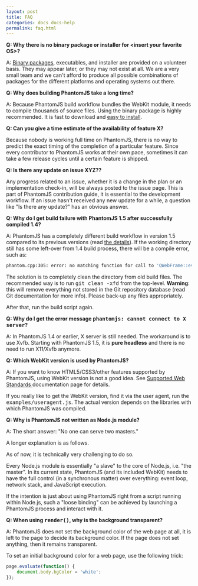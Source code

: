 ```yaml
---
layout: post
title: FAQ
categories: docs docs-help
permalink: faq.html
---
```


**Q: Why there is no binary package or installer for &lt;insert your
favorite OS&gt;?**

A: [Binary packages](download.html), executables, and installer are provided on a volunteer basis.
They may appear later, or they may not exist at all. We are a very small team and we
can't afford to produce all possible combinations of packages for the different
platforms and operating systems out there.

**Q: Why does building PhantomJS take a long time?**

A: Because PhantomJS build workflow bundles the WebKit module, it needs to compile
thousands of source files. Using the binary package is highly recommended.
It is fast to download and [easy to install](download.html).

**Q: Can you give a time estimate of the availability of feature X?**

Because nobody is working full time on PhantomJS, there is no way to
predict the exact timing of the completion of a particular feature.
Since every contributor to PhantomJS works at their own pace, sometimes it can
take a few release cycles until a certain feature is shipped.

**Q: Is there any update on issue XYZ??**

Any progress related to an issue, whether it is a change in the plan
or an implementation check-in, will be always posted to the issue
page. This is part of PhantomJS contribution guide, it is essential to
the development workflow. If an issue hasn't received any new update
for a while, a question like "Is there any update?" has an obvious
answer.

**Q: Why do I get build failure with PhantomJS 1.5 after successfully
compiled 1.4?**

A: PhantomJS has a completely different build workflow in version 1.5 compared to
its previous versions (read [the details](http://ariya.ofilabs.com/2012/03/the-evolution-of-phantomjs-build-workflow.html)). If the working directory still has some left-over
from 1.4 build process, there will be a compile error, such as:

```bash
phantom.cpp:305: error: no matching function for call to 'QWebFrame::evaluateJavaScript(QString, QString)
```

The solution is to completely clean the directory from old build files. The
recommended way is to run <tt>git clean -xfd</tt> from the top-level.
**Warning**: this will remove everything not stored in the Git
repository database (read Git documentation for more info). Please back-up any files
appropriately.

After that, run the build script again.

**Q: Why do I get the error message <tt>phantomjs: cannot connect to X
server</tt>?**

A: In PhantomJS 1.4 or earlier, X server is still needed. The workaround is to use Xvfb.
Starting with PhantomJS 1.5, it is **pure headless** and there is no need to
run X11/Xvfb anymore.

**Q: Which WebKit version is used by PhantomJS?**

A: If you want to know HTML5/CSS3/other features supported by PhantomJS, using
WebKit version is not a good idea. See [Supported Web Standards ](http://phantomjs.org/supported-web-standards.html) documentation page for details.

If you really like to get the WebKit version, find it via the user agent, run the
<tt>examples/useragent.js</tt>. The actual version depends on the libraries with
which PhantomJS was compiled.

**Q: Why is PhantomJS not written as Node.js module?**

A: The short answer: "No one can serve two masters."

A longer explanation is as follows.

As of now, it is technically very challenging to do so.

Every Node.js module is essentially "a slave" to the core of Node.js, i.e. "the
master". In its current state, PhantomJS (and its included WebKit) needs to have the
full control (in a synchronous matter) over everything: event loop, network stack,
and JavaScript execution.

If the intention is just about using PhantomJS right from a script running within
Node.js, such a "loose binding" can be achieved by launching a PhantomJS process and
interact with it.

**Q: When using <tt>render()</tt>, why is the background
transparent?**

A: PhantomJS does not set the background color of the web page at all, it is left
to the page to decide its background color. If the page does not set anything, then
it remains transparent.

To set an initial background color for a web page, use the following trick:

```javascript
page.evaluate(function() {
    document.body.bgColor = 'white';
});
```
